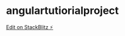# angulartutiorialproject

[Edit on StackBlitz ⚡️](https://stackblitz.com/edit/angulartutiorialproject)